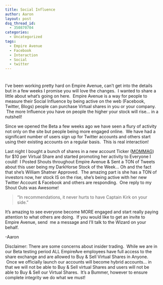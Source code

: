 ```yaml
---
title: Social Influence
author: Aaron
layout: post
dsq_thread_id:
  - 350870704
categories:
  - Uncategorized
tags:
  - Empire Avenue
  - Facebook
  - Interaction
  - Social
  - twitter
---
```

# 

I’ve been working pretty hard on Empire Avenue, can’t get into the details but in a few weeks I promise you will love the changes.  I wanted to share a little about what’s going on here.  Empire Avenue is a way for people to measure their Social Influence by being active on the web (Facebook, Twitter, Blogs) people can purchase Virtual shares in you or your company.  The more Influence you have on people the higher your stock will rise… in a nutshell!

Since we opened the Beta a few weeks ago we have seen a flury of activity not only on the site but people being more engaged online.  We have had a significant number of users sign up for Twitter accounts and others start using their existing accounts on a regular basis.  This is real interaction!

Last night I bought a bunch of shares in a new account Ticker ([MOMMAG][1]) for $10 per Virtual Share and started promoting her activity to Everyone I could!  I Posted Shouts throughout Empire Avenue & Sent a TON of Tweets about this user being my DarkHorse Stock of the Week… Oh and the fact that she’s William Shatner Approved.  The amazing part is she has a TON of investors now, her stock IS on the rise, she’s being active with her new Twitter Account & Facebook and others are responding.  One reply to my Shout Outs was Awesome!

 [1]: /influencer/?u=323

> “In recommendations, it never hurts to have Captain Kirk on your side.”

It’s amazing to see everyone become MORE engaged and start really paying attention to what others are doing.  If you would like to get an invite to Empire Avenue, send  me a message and I’ll talk to the Wizard on your behalf.

-Aaron

Disclaimer: There are some concerns about insider trading.  While we are in our Beta testing period ALL EmpireAve employees have full access to the share exchange and are allowed to Buy & Sell Virtual Shares in Anyone.  Once we officially launch our accounts will become hybrid accounts… in that we will not be able to Buy & Sell virtual Shares and users will not be able to Buy & Sell our Virtual Shares.  It’s a Bummer, however to ensure complete integrity we do what we must!